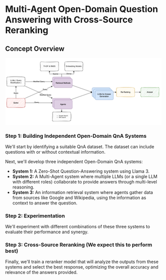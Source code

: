 
# Multi-Agent Open-Domain Question Answering with Cross-Source Reranking

## Concept Overview

![Introduction Image](pipeline.png)

### Step 1: Building Independent Open-Domain QnA Systems

We'll start by identifying a suitable QnA dataset. The dataset can include questions with or without contextual information.

Next, we'll develop three independent Open-Domain QnA systems:

* **System 1:** A Zero-Shot Question-Answering system using Llama 3.
* **System 2:** A Multi-Agent system where multiple LLMs (or a single LLM with different roles) collaborate to provide answers through multi-level reasoning.
* **System 3:** An information retrieval system where agents gather data from sources like Google and Wikipedia, using the information as context to answer the question.

### Step 2: Experimentation

We'll experiment with different combinations of these three systems to evaluate their performance and synergy.

### Step 3: Cross-Source Reranking (We expect this to perform best)

Finally, we'll train a reranker model that will analyze the outputs from these systems and select the best response, optimizing the overall accuracy and relevance of the answers provided.


